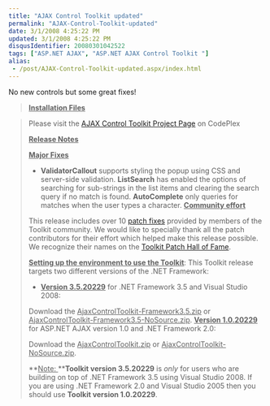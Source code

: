 ```yaml
---
title: "AJAX Control Toolkit updated"
permalink: "AJAX-Control-Toolkit-updated"
date: 3/1/2008 4:25:22 PM
updated: 3/1/2008 4:25:22 PM
disqusIdentifier: 20080301042522
tags: ["ASP.NET AJAX", "ASP.NET AJAX Control Toolkit "]
alias:
 - /post/AJAX-Control-Toolkit-updated.aspx/index.html
---
```

No new controls but some great fixes! 

> **<u>Installation Files</u>**
<!-- more -->
> 
> Please visit the [AJAX Control Toolkit Project Page](http://www.codeplex.com/Wiki/View.aspx?ProjectName=AtlasControlToolkit) on CodePlex
> 
> **<u>Release Notes</u>**
> 
> **<u>Major Fixes</u>**
> 
> *   **ValidatorCallout** supports styling the popup using CSS and server-side validation.  **ListSearch** has enabled the options of searching for sub-strings in the list items and clearing the search query if no match is found.  **AutoComplete** only queries for matches when the user types a character.
> **<u>Community effort</u>**
> 
> This release includes over 10 [patch fixes](http://www.codeplex.com/AtlasControlToolkit/Wiki/View.aspx?title=PatchUtility) provided by members of the Toolkit community. We would like to specially thank all the patch contributors for their effort which helped make this release possible. We recognize their names on the [Toolkit Patch Hall of Fame](http://www.codeplex.com/AtlasControlToolkit/Wiki/View.aspx?title=PatchHallOfFame).
> 
> **<u>Setting up the environment to use the Toolkit</u>**: This Toolkit release targets two different versions of the .NET Framework:
> 
> *   **<u>Version 3.5.20229</u>** for .NET Framework 3.5 and Visual Studio 2008:
> 
> Download the <u>AjaxControlToolkit-Framework3.5.zip</u> or <u>AjaxControlToolkit-Framework3.5-NoSource.zip</u>.
>  **<u>Version 1.0.20229</u>** for ASP.NET AJAX version 1.0 and .NET Framework 2.0:
> 
> Download the <u>AjaxControlToolkit.zip</u> or <u>AjaxControlToolkit-NoSource.zip</u>.
> 
> **<u>Note: </u>****Toolkit version 3.5.20229** is *only* for users who are building on top of .NET Framework 3.5 using Visual Studio 2008. If you are using .NET Framework 2.0 and Visual Studio 2005 then you should use **Toolkit version 1.0.20229**.
